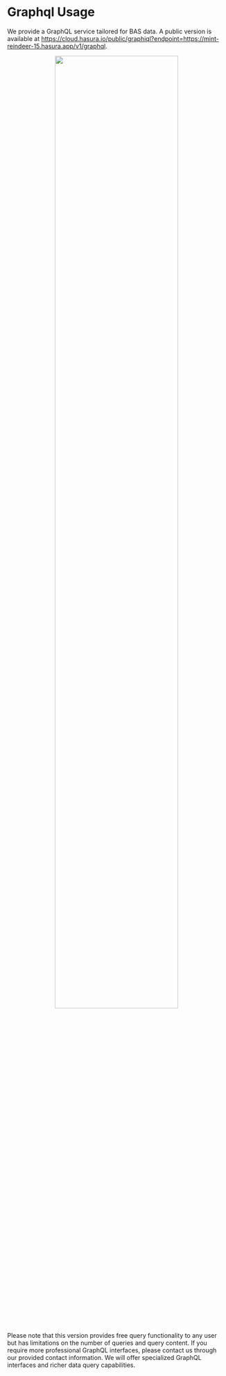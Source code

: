 # Graphql Usage
We provide a GraphQL service tailored for BAS data. A public version is available at https://cloud.hasura.io/public/graphiql?endpoint=https://mint-reindeer-15.hasura.app/v1/graphql. 


<div align="center">
<img src="/figures/graphql.png" width="75%" />
</div>

Please note that this version provides free query functionality to any user but has limitations on the number of queries and query content. If you require more professional GraphQL interfaces, please contact us through our provided contact information. We will offer specialized GraphQL interfaces and richer data query capabilities.